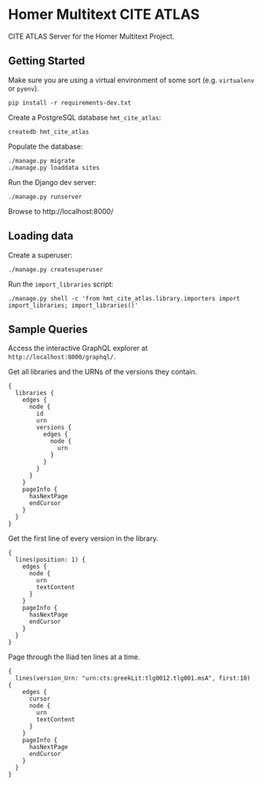 # Homer Multitext CITE ATLAS

CITE ATLAS Server for the Homer Multitext Project.

## Getting Started

Make sure you are using a virtual environment of some sort (e.g. `virtualenv`
or `pyenv`).

```
pip install -r requirements-dev.txt
```

Create a PostgreSQL database `hmt_cite_atlas`:

```
createdb hmt_cite_atlas
```

Populate the database:

```
./manage.py migrate
./manage.py loaddata sites
```

Run the Django dev server:
```
./manage.py runserver
```

Browse to http://localhost:8000/

## Loading data

Create a superuser:

```
./manage.py createsuperuser
```

Run the `import_libraries` script:

```
./manage.py shell -c 'from hmt_cite_atlas.library.importers import import_libraries; import_libraries()'
```

## Sample Queries

Access the interactive GraphQL explorer at `http://localhost:8000/graphql/`.

Get all libraries and the URNs of the versions they contain.
```
{
  libraries {
    edges {
      node {
        id
        urn
        versions {
          edges {
            node {
              urn
            }
          }
        }
      }
    }
    pageInfo {
      hasNextPage
      endCursor
    }
  }
}
```

Get the first line of every version in the library.
```
{
  lines(position: 1) {
    edges {
      node {
        urn
        textContent
      }
    }
    pageInfo {
      hasNextPage
      endCursor
    }
  }
}
```

Page through the Iliad ten lines at a time.
```
{
  lines(version_Urn: "urn:cts:greekLit:tlg0012.tlg001.msA", first:10) {
    edges {
      cursor
      node {
        urn
        textContent
      }
    }
    pageInfo {
      hasNextPage
      endCursor
    }
  }
}
```
